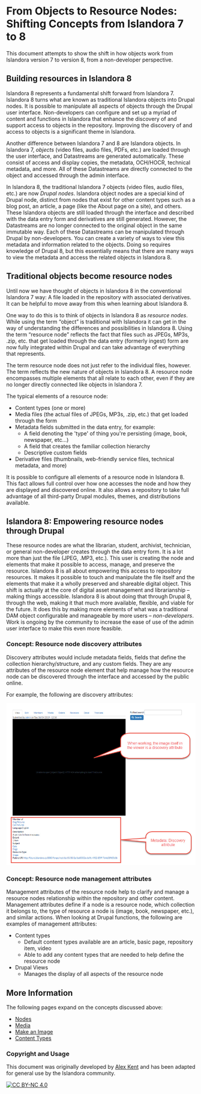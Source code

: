  # From Objects to Resource Nodes: Shifting Concepts from Islandora 7 to 8

This document attempts to show the shift in how objects work from Islandora version 7 to version 8, from a non-developer perspective.

## Building resources in Islandora 8

Islandora 8 represents a fundamental shift forward from Islandora 7. Islandora 8 turns what are known as traditional Islandora objects into Drupal nodes. It is possible to manipulate all aspects of objects through the Drupal user interface. Non-developers can configure and set up a myriad of content and functions in Islandora that enhance the discovery of and support access to objects in the repository. Improving the discovery of and access to objects is a significant theme in Islandora. 

Another difference between Islandora 7 and 8 are Islandora objects. In Islandora 7, _objects_ (video files, audio files, PDFs, etc.) are loaded through the user interface, and Datastreams are generated automatically. These consist of access and display copies, the metadata, OCH/HOCR, technical metadata, and more. All of these Datastreams are directly connected to the object and accessed through the admin interface. 

In Islandora 8, the traditional Islandora 7 objects (video files, audio files, etc.) are now _Drupal nodes_. Islandora object nodes are a special kind of Drupal node, distinct from nodes that exist for other content types such as a blog post, an article, a page (like the About page on a site), and others. These Islandora objects are still loaded through the interface and described with the data entry form and derivatives are still generated. However, the Datastreams are no longer connected to the original object in the same immutable way. Each of these Datastreams can be manipulated through Drupal by non-developers.  You can create a variety of ways to view this metadata and information related to the objects. Doing so requires knowledge of Drupal 8, but this essentially means that there are many ways to view the metadata and access the related objects in Islandora 8. 


## Traditional objects become resource nodes

Until now we have thought of objects in Islandora 8 in the conventional Islandora 7 way: A file loaded in the repository with associated derivatives. It can be helpful to move away from this when learning about Islandora 8. 

One way to do this is to think of objects in Islandora 8 as _resource nodes_. While using the term “object” is traditional with Islandora it can get in the way of understanding the differences and possibilities in Islandora 8. Using the term “resource node” reflects the fact that files such as JPEGs, MP3s, .zip, etc. that get loaded through the data entry (formerly ingest) form are now fully integrated within Drupal and can take advantage of everything that represents. 

The term resource node does not just refer to the individual files, however. The term reflects the new nature of objects in Islandora 8. A resource node encompasses multiple elements that all relate to each other, even if they are no longer directly connected like objects in Islandora 7. 

The typical elements of a resource node:

-   Content types (one or more)
-   Media files (the actual files of JPEGs, MP3s, .zip, etc.) that get loaded through the form
-   Metadata fields submitted in the data entry, for example:
    -   A field denoting the 'type' of thing you're persisting (image, book, newspaper, etc...)
    -   A field that creates the familiar collection hierarchy
    -   Descriptive custom fields
-   Derivative files (thumbnails, web-friendly service files, technical metadata, and more)

It is possible to configure all elements of a resource node in Islandora 8. This fact allows full control over how one accesses the node and how they are displayed and discovered online. It also allows a repository to take full advantage of all third-party Drupal modules, themes, and distributions available.  


## Islandora 8: Empowering resource nodes through Drupal

These resource nodes are what the librarian, student, archivist, technician, or general non-developer creates through the data entry form. It is a lot more than just the file (JPEG, .MP3, etc.). This user is creating the node and elements that make it possible to access, manage, and preserve the resource. Islandora 8 is all about empowering this access to repository resources. It makes it possible to touch and manipulate the file itself and the elements that make it a wholly preserved and shareable digital object. This shift is actually at the core of digital asset management and librarianship – making things accessible. Islandora 8 is about doing that through Drupal 8, through the web, making it that much more available, flexible, and viable for the future. It does this by making more elements of what was a traditional DAM object configurable and manageable by more users – _non-developers_. Work is ongoing by the community to increase the ease of use of the admin user interface to make this even more feasible. 

### Concept: Resource node discovery attributes

Discovery attributes would include metadata fields, fields that define the collection hierarchy/structure, and any custom fields. They are any attributes of the resource node element that help manage how the resource node can be discovered through the interface and accessed by the public online. 

For example, the following are discovery attributes:

![screenshot of viewer and metadata](../assets/objects_to_resouce_nodes_attributes.jpg)

### Concept: Resource node management attributes

Management attributes of the resource node help to clarify and manage a resource nodes relationship within the repository and other content. Management attributes define if a node is a resource node, which collection it belongs to, the type of resource a node is (image, book, newspaper, etc.), and similar actions. When looking at Drupal functions, the following are examples of management attributes: 

- Content types 
    -   Default content types available are an article, basic page, repository item, video
    -   Able to add any content types that are needed to help define the resource node 
-   Drupal Views
    -   Manages the display of all aspects of the resource node 

## More Information

The following pages expand on the concepts discussed above:

- [Nodes](objects.md)
- [Media](media.md)
- [Make an Image](creating-an-object.md)
- [Content Types](content_types.md)

### Copyright and Usage

This document was originally developed by [Alex Kent](https://github.com/alexkent0) and has been adapted for general use by the Islandora community. 

[![CC BY-NC 4.0](https://mirrors.creativecommons.org/presskit/buttons/88x31/svg/by-nc.svg)](https://creativecommons.org/licenses/by-nc/4.0/)
